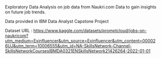 Exploratory Data Analysis on job data from Naukri.com Data to gain insights on future job trends.

Data provided in IBM Data Analyst Capstone Project

Dataset URL : https://www.kaggle.com/datasets/promptcloud/jobs-on-naukricom?utm_medium=Exinfluencer&utm_source=Exinfluencer&utm_content=000026UJ&utm_term=10006555&utm_id=NA-SkillsNetwork-Channel-SkillsNetworkCoursesIBMDA0321ENSkillsNetwork21426264-2022-01-01
